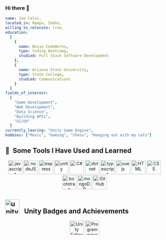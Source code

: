 ### Hi there 👋

```yaml
name: Joe Calvi,
located_in: Nampa, Idaho,
willing_to_relocate: true,
education:
  [
    {
      name: Boise CodeWorks,
      type: Coding Bootcamp,
      studied: Full Stack Software Development
    },
    {
      name: Arizona State University,
      type: State College,
      studied: Communications
    }
  ] 
fields_of_interest:
  [
    "Game Development",
    "Web Development",
    "Data Science",
    "Building APIs",
    "UI/UX"
  ]
currently_learing: "Unity Game Engine",
hobbies: ["Music", "Gaming", "Chess", "Hanging out with my cats"]
```
<h2> 🚀 &nbsp;Some Tools I Have Used and Learned</h2>
<p align="center">
<img src="https://cdn.jsdelivr.net/gh/devicons/devicon/icons/javascript/javascript-original.svg" alt="javascript" width="45" height="45"/>
<img src="https://cdn.jsdelivr.net/gh/devicons/devicon/icons/nodejs/nodejs-original.svg" alt="nodeJS" width="45" height="45"/>
<img src="https://cdn.jsdelivr.net/gh/devicons/devicon/icons/express/express-original.svg" alt="express" width="45" height="45"/>
<img src="https://cdn.jsdelivr.net/gh/devicons/devicon/icons/unity/unity-original.svg" alt="unity" width="45" height="45"/>
<img src="https://cdn.jsdelivr.net/gh/devicons/devicon/icons/csharp/csharp-original.svg" alt="C#" width="45" height="45"/>
<img src="https://cdn.jsdelivr.net/gh/devicons/devicon/icons/dotnetcore/dotnetcore-original.svg" alt="dotnet" width="45" height="45"/>
<img src="https://cdn.jsdelivr.net/gh/devicons/devicon/icons/typescript/typescript-original.svg" alt="typescript" width="45" height="45"/>
<img src="https://cdn.jsdelivr.net/gh/devicons/devicon/icons/vuejs/vuejs-original.svg" alt="vuejs" width="45" height="45"/>
<img src="https://cdn.jsdelivr.net/gh/devicons/devicon/icons/html5/html5-original.svg" alt="HTML" width="45" height="45"/>
<img src="https://cdn.jsdelivr.net/gh/devicons/devicon/icons/css3/css3-original.svg" alt="CSS" width="45" height="45"/>
<img src="https://cdn.jsdelivr.net/gh/devicons/devicon/icons/bootstrap/bootstrap-original.svg" alt="bootstrap" width="45" height="45"/>
<img src="https://cdn.jsdelivr.net/gh/devicons/devicon/icons/mongodb/mongodb-original.svg" alt="mongoDB" width="45" height="45"/>
<img src="https://cdn.jsdelivr.net/gh/devicons/devicon/icons/github/github-original.svg" alt="GitHub" width="45" height="45"/>
</p>

<h2> <img src="https://cdn.jsdelivr.net/gh/devicons/devicon/icons/unity/unity-original.svg" alt="unity" width="45" height="45"/> &nbsp; Unity Badges and Achievements</h2>
<p align="center">
<img src="https://connect-prd-cdn.unity.com/20201028/learn/images/c01fcc3c-687d-4752-96dc-35e739715c3d_02_Real_Time_Creation_Essentials_Mission.png.1400x0x1.webp" alt="Unity Editor Essentials" width="45" height="45"/>
<img src="https://connect-prd-cdn.unity.com/20200928/learn/images/67e42083-92a8-4ff3-af64-2865b8c78081_01_Programming_Basics_Mission.png.1400x0x1.webp" alt="Programming Basics" width="45" height="45"/>
</p>

<!-- [![Joe's GitHub stats](https://github-readme-stats.vercel.app/api?username=JoeCalvi)](https://github.com/JoeCalvi/github-readme-stats) -->

<!-- [![Top Langs](https://github-readme-stats.vercel.app/api/top-langs/?username=JoeCalvi)](https://github.com/JoeCalvi/github-readme-stats) -->
